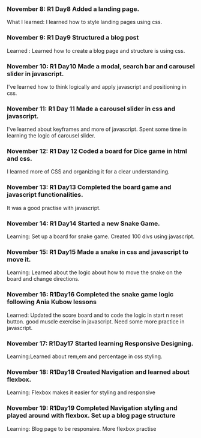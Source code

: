 ### November 8: R1 Day8 Added a landing page.
What I learned: I learned how to style landing pages using css.

### November 9: R1 Day9 Structured a blog post
Learned : Learned how to create a blog page and structure is using css.

### November 10: R1 Day10 Made a modal, search bar and carousel slider in javascript.
I've learned how to think logically and apply javascript and positioning in css.

### November 11: R1 Day 11 Made a carousel slider in css and javascript.
 I've learned about keyframes and more of javascript. Spent some time in learning the logic of carousel slider.
 
 ### November 12: R1 Day 12 Coded a board for Dice game in html and css.
 I learned more of CSS and organizing it for a clear understanding.
 
 ### November 13: R1 Day13 Completed the board game and javascript functionalities.
 It was a good practise with javascript.
 
 ### November 14: R1 Day14 Started a new Snake Game.
 Learning: Set up a board for snake game. Created 100 divs using javascript.
 
 ### November 15: R1 Day15 Made a snake in css and javascript to move it.
 Learning: Learned about the logic about how to move the snake on the board and change directions.
 
 ### November 16: R1Day16 Completed the snake game logic following Ania Kubow lessons
 Learned: Updated the score board and to code the logic in start n reset button.
          good muscle exercise in javascript. Need some more practice in javascript.
          
 ### November 17: R1Day17 Started learning Responsive Designing.
 Learning:Learned about rem,em and percentage in css styling.
 
 ### November 18: R1Day18 Created Navigation and learned about flexbox.
 Learning: Flexbox makes it easier for styling and responsive
 
 ### November 19: R1Day19 Completed Navigation styling and played around with flexbox. Set up a blog page structure
 Learning: Blog page to be responsive. More flexbox practise
 
 
 
 
          
 
 
 
 
